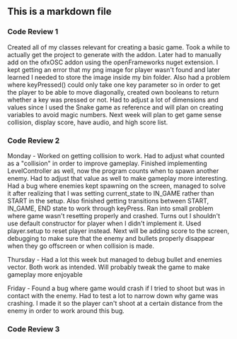 ## This is a markdown file

### Code Review 1
Created all of my classes relevant for creating a basic game. 
Took a while to actually get the project to generate with the addon. Later had to manually 
add on the ofxOSC addon using the openFrameworks nuget extension.
I kept getting an error that my png image for player wasn't found and later learned
I needed to store the image inside my bin folder. Also had a problem where keyPressed() could 
only take one key parameter so in order to get the player to be able to move diagonally, created own 
booleans to return whether a key was pressed or not. Had to adjust a lot of dimensions and values since I 
used the Snake game as reference and will plan on creating variables to avoid magic numbers. Next week will
plan to get game sense collision, display score, have audio, and high score list. 

### Code Review 2
Monday - 
Worked on getting collision to work. Had to adjust what counted as a "collision" in order to improve gameplay.
Finished implementing LevelController as well, now the program counts when to spawn another enemy. Had to adjust
that value as well to make gameplay more interesting. Had a bug where enemies kept spawning on the screen, managed to
solve it after realizing that I was setting current_state to IN_GAME rather than START in the setup. Also finished 
getting transitions between START, IN_GAME, END state to work through keyPress. Ran into small problem where game 
wasn't resetting properly and crashed. Turns out I shouldn't use default constructor for player when I didn't implement 
it. Used player.setup to reset player instead. Next will be adding score to the screen, debugging to make sure that the 
enemy and bullets properly disappear when they go offscreen or when collision is made.

Thursday - 
Had a lot this week but managed to debug bullet and enemies vector. Both work as intended. Will probably tweak the game to 
make gameplay more enjoyable 

Friday - 
Found a bug where game would crash if I tried to shoot but was in contact with the enemy. Had to test a lot to narrow down why game
was crashing. I made it so the player can't shoot at a certain distance from the enemy in order to work around this bug.

### Code Review 3

